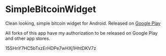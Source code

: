 SimpleBitcoinWidget
===================

Clean looking, simple bitcoin widget for Android.
Released on [Google Play](https://play.google.com/store/apps/details?id=com.brentpanther.bitcoinwidget)

All forks of this app have my authorization to be released on Google Play and other app stores.

15SHnY7HC5bTxzErHDPe7wHXj1HhtDKV7z
